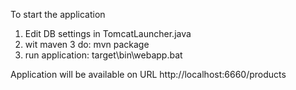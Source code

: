 To start the application

1. Edit DB settings in TomcatLauncher.java
2. wit maven 3 do: mvn package
3. run application: target\bin\webapp.bat

Application will be available on URL http://localhost:6660/products